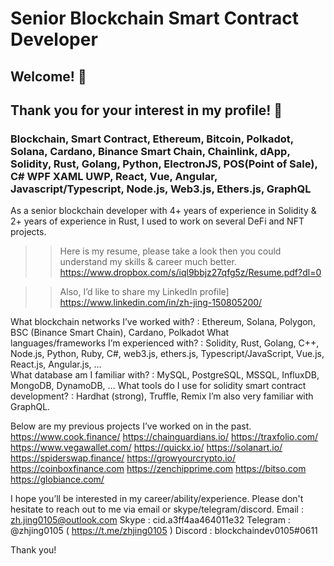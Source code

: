 # Senior Blockchain Smart Contract Developer
## Welcome!  💪    
## Thank you for your interest in my profile! 👋

### Blockchain, Smart Contract, Ethereum, Bitcoin, Polkadot, Solana, Cardano, Binance Smart Chain, Chainlink, dApp, Solidity, Rust, Golang, Python, ElectronJS, POS(Point of Sale), C# WPF XAML UWP, React, Vue, Angular, Javascript/Typescript, Node.js, Web3.js, Ethers.js,  GraphQL

As a senior blockchain developer with 4+ years of experience in Solidity & 2+ years of experience in Rust,  I used to work on several DeFi and NFT projects.
>> Here is my resume,  please take a look then you could understand my skills & career much better.   
                     https://www.dropbox.com/s/iql9bbjz27qfg5z/Resume.pdf?dl=0

>> Also,  I’d like to share my LinkedIn profile]           
                     https://www.linkedin.com/in/zh-jing-150805200/

What blockchain networks I’ve worked with?   : Ethereum,  Solana,  Polygon,  BSC (Binance Smart Chain),  Cardano,  Polkadot
What languages/frameworks I’m experienced with?  :  Solidity, Rust,  Golang, C++,     Node.js, Python, Ruby, C#,   web3.js, ethers.js,  Typescript/JavaScript, Vue.js, React.js, Angular.js,   …   
What database am I familiar with?   :   MySQL, PostgreSQL, MSSQL, InfluxDB,     MongoDB, DynamoDB,  …
What tools do I use for solidity smart contract development?  :   Hardhat (strong), Truffle,  Remix
I’m also very familiar with  GraphQL.

Below are my previous projects I’ve worked on in the past.
        https://www.cook.finance/
        https://chainguardians.io/
        https://traxfolio.com/
        https://www.vegawallet.com/
        https://quickx.io/
        https://solanart.io/
        https://spiderswap.finance/
        https://growyourcrypto.io/
        https://coinboxfinance.com
        https://zenchipprime.com
        https://bitso.com
        https://globiance.com/


I hope you’ll be interested in my career/ability/experience.
Please don't hesitate to reach out to me via email or skype/telegram/discord.
       Email :       zh.jing0105@outlook.com
       Skype :       cid.a3ff4aa464011e32
       Telegram :    @zhjing0105                (  https://t.me/zhjing0105 )
       Discord :     blockchaindev0105#0611
       
Thank you!

